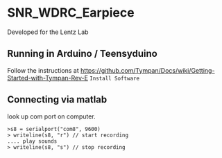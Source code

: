 # SNR_WDRC_Earpiece
Developed for the Lentz Lab

## Running in Arduino / Teensyduino
Follow the instructions at https://github.com/Tympan/Docs/wiki/Getting-Started-with-Tympan-Rev-E `Install Software`


## Connecting via matlab
look up com port on computer.
```
>s8 = serialport("com8", 9600)
> writeline(s8, "r") // start recording
.... play sounds
> writeline(s8, "s") // stop recording
```
